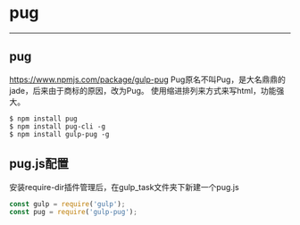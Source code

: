 # pug
---

## pug

https://www.npmjs.com/package/gulp-pug
Pug原名不叫Pug，是大名鼎鼎的jade，后来由于商标的原因，改为Pug。
使用缩进排列来方式来写html，功能强大。

```
$ npm install pug
$ npm install pug-cli -g
$ npm install gulp-pug -g
```

## pug.js配置

安装require-dir插件管理后，在gulp_task文件夹下新建一个pug.js


```js
const gulp = require('gulp');
const pug = require('gulp-pug');
```




